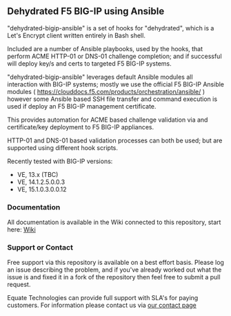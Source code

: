 ## Dehydrated F5 BIG-IP using Ansible

"dehydrated-bigip-ansible" is a set of hooks for "dehydrated", which is a Let's Encrypt client written entirely in Bash shell.

Included are a number of Ansible playbooks, used by the hooks, that perform ACME HTTP-01 or DNS-01 challenge completion; and if successful will deploy key/s and certs to targeted F5 BIG-IP systems.

"dehydrated-bigip-ansible" leverages default Ansible modules all interaction with BIG-IP systems; mostly we use the official F5 BIG-IP Ansible modules ( https://clouddocs.f5.com/products/orchestration/ansible/ ) however some Ansible based SSH file transfer and command execution is used if deploy an F5 BIG-IP management certificate.

This provides automation for ACME based challenge validation via and certificate/key deployment to F5 BIG-IP appliances.

HTTP-01 and DNS-01 based validation processes can both be used; but are supported using different hook scripts.

Recently tested with BIG-IP versions:

- VE, 13.x (TBC)
- VE, 14.1.2.5.0.0.3
- VE, 15.1.0.3.0.0.12

### Documentation

All documentation is available in the Wiki connected to this repository, start here: [Wiki](https://github.com/EquateTechnologies/dehydrated-bigip-ansible/wiki)

### Support or Contact

Free support via this repository is available on a best effort basis. Please log an issue describing the problem, and if you've already worked out what the issue is and fixed it in a fork of the repository then feel free to submit a pull request.

Equate Technologies can provide full support with SLA's for paying customers. For information please contact us via [our contact page](https://equatetechnologies.com.au/contact-us/)
